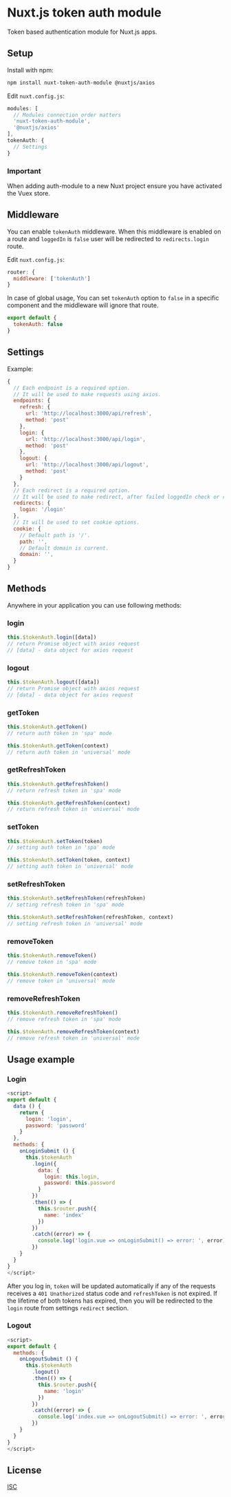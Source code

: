 # Nuxt.js token auth module

Token based authentication module for Nuxt.js apps.

## Setup

Install with npm:
```bash
npm install nuxt-token-auth-module @nuxtjs/axios
```

Edit `nuxt.config.js`:
```js
modules: [
  // Modules connection order matters
  'nuxt-token-auth-module',
  '@nuxtjs/axios'
],
tokenAuth: {
  // Settings
}
```

### Important

When adding auth-module to a new Nuxt project ensure you have activated the Vuex store.

## Middleware

You can enable `tokenAuth` middleware. When this middleware is enabled on a route and `loggedIn` is `false` user will be redirected to `redirects.login` route.

Edit `nuxt.config.js`:
```js
router: {
  middleware: ['tokenAuth']
}
```

In case of global usage, You can set `tokenAuth` option to `false` in a specific component and the middleware will ignore that route.

```js
export default {
  tokenAuth: false
}
```

## Settings

Example:
```js
{
  // Each endpoint is a required option.
  // It will be used to make requests using axios.
  endpoints: {
    refresh: {
      url: 'http://localhost:3000/api/refresh',
      method: 'post'
    },
    login: {
      url: 'http://localhost:3000/api/login',
      method: 'post'
    },
    logout: {
      url: 'http://localhost:3000/api/logout',
      method: 'post'
    }
  },
  // Each redirect is a required option.
  // It will be used to make redirect, after failed loggedIn check or refresh request.
  redirects: {
    login: '/login'
  },
  // It will be used to set cookie options.
  cookie: {
    // Default path is '/'.
    path: '',
    // Default domain is current.
    domain: '',
  }
}
```

## Methods

Anywhere in your application you can use following methods:

### login

```js
this.$tokenAuth.login([data])
// return Promise object with axios request
// [data] - data object for axios request
```

### logout

```js
this.$tokenAuth.logout([data])
// return Promise object with axios request
// [data] - data object for axios request
```

### getToken

```js
this.$tokenAuth.getToken()
// return auth token in 'spa' mode

this.$tokenAuth.getToken(context)
// return auth token in 'universal' mode
```

### getRefreshToken

```js
this.$tokenAuth.getRefreshToken()
// return refresh token in 'spa' mode

this.$tokenAuth.getRefreshToken(context)
// return refresh token in 'universal' mode 
```

### setToken

```js
this.$tokenAuth.setToken(token)
// setting auth token in 'spa' mode

this.$tokenAuth.setToken(token, context)
// setting auth token in 'universal' mode
```

### setRefreshToken

```js
this.$tokenAuth.setRefreshToken(refreshToken)
// setting refresh token in 'spa' mode

this.$tokenAuth.setRefreshToken(refreshToken, context)
// setting refresh token in 'universal' mode
```

### removeToken

```js
this.$tokenAuth.removeToken()
// remove token in 'spa' mode

this.$tokenAuth.removeToken(context)
// remove token in 'universal' mode 
```

### removeRefreshToken

```js
this.$tokenAuth.removeRefreshToken()
// remove refresh token in 'spa' mode

this.$tokenAuth.removeRefreshToken(context)
// remove refresh token in 'universal' mode 
```

## Usage example

### Login

```js
<script>
export default {
  data () {
    return {
      login: 'login',
      password: 'password'
    }
  },
  methods: {
    onLoginSubmit () {
      this.$tokenAuth
        .login({
          data: {
            login: this.login,
            password: this.password
          }
        })
        .then(() => {
          this.$router.push({
            name: 'index'
          })
        })
        .catch((error) => {
          console.log('login.vue => onLoginSubmit() => error: ', error)
        })
    }
  }
}
</script>
```

After you log in, `token` will be updated automatically if any of the requests receives a `401 Unathorized` status code and `refreshToken` is not expired.
If the lifetime of both tokens has expired, then you will be redirected to the `login` route from settings `redirect` section.

### Logout

```js
<script>
export default {
  methods: {
    onLogoutSubmit () {
      this.$tokenAuth
        .logout()
        .then(() => {
          this.$router.push({
            name: 'login'
          })
        })
        .catch((error) => {
          console.log('index.vue => onLogoutSubmit() => error: ', error)
        })
    }
  }
}
</script>
```

## License

[ISC](https://opensource.org/licenses/ISC)
